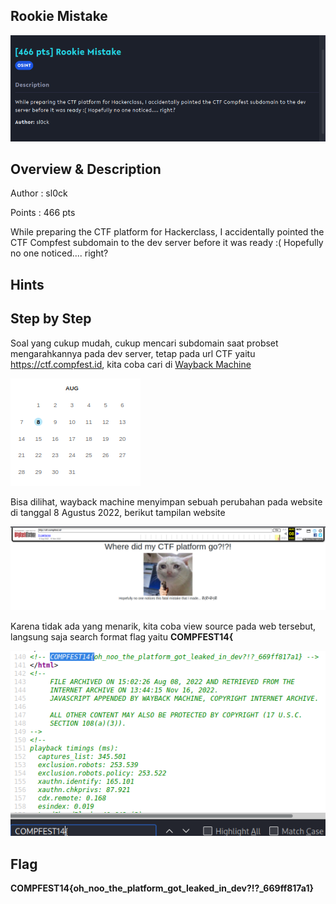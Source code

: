 ## Rookie Mistake

![chall](attachments/chall.png)

## Overview & Description

Author : sl0ck

Points : 466 pts

While preparing the CTF platform for Hackerclass, I accidentally pointed the CTF Compfest subdomain to the dev server before it was ready :( Hopefully no one noticed.... right?

## Hints


## Step by Step 

Soal yang cukup mudah, cukup mencari subdomain saat probset mengarahkannya pada dev server, tetap pada url CTF yaitu https://ctf.compfest.id, kita coba cari di [Wayback Machine](https://archive.org/web/)

![wayback](attachments/wayback.png)

Bisa dilihat, wayback machine menyimpan sebuah perubahan pada website di tanggal 8 Agustus 2022, berikut tampilan website

![wayback2](attachments/wayback2.png)

Karena tidak ada yang menarik, kita coba view source pada web tersebut, langsung saja search format flag yaitu **COMPFEST14{**

![flag](attachments/flag.png)

## Flag

**COMPFEST14{oh_noo_the_platform_got_leaked_in_dev?!?_669ff817a1}**